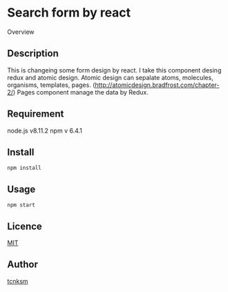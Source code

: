Search form by react
====

Overview

## Description
This is changeing some form design by react.
I take this component desing redux and atomic design.
Atomic design can sepalate atoms, molecules, organisms, templates, pages.
(http://atomicdesign.bradfrost.com/chapter-2/)
Pages component manage the data by Redux.

## Requirement
node.js v8.11.2
npm v 6.4.1

## Install
`npm install`

## Usage
`npm start`

## Licence

[MIT](https://github.com/tcnksm/tool/blob/master/LICENCE)

## Author

[tcnksm](https://github.com/MasahiroHanawa)
